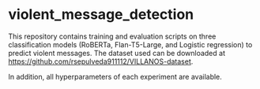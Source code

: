 # violent_message_detection

This repository contains training and evaluation scripts on three classification models (RoBERTa, Flan-T5-Large, and Logistic regression) to predict violent messages. The dataset used can be downloaded at https://github.com/rsepulveda911112/VILLANOS-dataset.

In addition, all hyperparameters of each experiment are available. 

